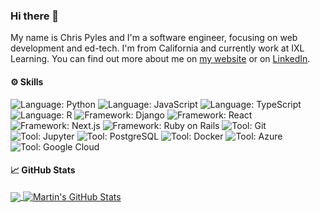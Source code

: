 ### Hi there 👋

My name is Chris Pyles and I'm a software engineer, focusing on web development and ed-tech. I'm from California and currently work at IXL Learning. You can find out more about me on [my website](https://chrispyles.io/) or on [LinkedIn](https://linkedin.com/in/chris-pyles).

#### ⚙️ Skills

![Language: Python](https://img.shields.io/badge/Language-Python-informational?style=flat&logo=python&logoColor=white&color=2e7494)
![Language: JavaScript](https://img.shields.io/badge/Language-JavaScript-informational?style=flat&logo=javascript&logoColor=white&color=2e7494)
![Language: TypeScript](https://img.shields.io/badge/Language-TypeScript-informational?style=flat&logo=typescript&logoColor=white&color=2e7494)
![Language: R](https://img.shields.io/badge/Language-R-informational?style=flat&logo=r&logoColor=white&color=2e7494)
![Framework: Django](https://img.shields.io/badge/Framework-Django-informational?style=flat&logo=django&logoColor=white&color=2e7494)
![Framework: React](https://img.shields.io/badge/Framework-React-informational?style=flat&logo=react&logoColor=white&color=2e7494)
![Framework: Next.js](https://img.shields.io/badge/Framework-Next.js-informational?style=flat&logo=nextdotjs&logoColor=white&color=2e7494)
![Framework: Ruby on Rails](https://img.shields.io/badge/Framework-Ruby%20on%20Rails-informational?style=flat&logo=rubyonrails&logoColor=white&color=2e7494)
![Tool: Git](https://img.shields.io/badge/Tool-Git-informational?style=flat&logo=git&logoColor=white&color=2e7494)
![Tool: Jupyter](https://img.shields.io/badge/Tool-Jupyter-informational?style=flat&logo=jupyter&logoColor=white&color=2e7494)
![Tool: PostgreSQL](https://img.shields.io/badge/Tool-PostgreSQL-informational?style=flat&logo=postgresql&logoColor=white&color=2e7494)
![Tool: Docker](https://img.shields.io/badge/Tool-Docker-informational?style=flat&logo=docker&logoColor=white&color=2e7494)
![Tool: Azure](https://img.shields.io/badge/Tool-Azure-informational?style=flat&logo=microsoftazure&logoColor=white&color=2e7494)
![Tool: Google Cloud](https://img.shields.io/badge/Tool-Google%20Cloud-informational?style=flat&logo=googlecloud&logoColor=white&color=2e7494)

#### 📈 GitHub Stats

<a href="https://github.com/chrispyles/chrispyles">
  <img align="center" src="https://github-readme-stats.vercel.app/api/top-langs/?username=chrispyles&hide=java,html,tex,jupyter%20notebook,css&title_color=ffffff&text_color=c9cacc&icon_color=2e7494&bg_color=1d1f21&langs_count=3" />
</a>

<a href="https://github.com/chrispyles/chrispyles">
  <img align="center" src="https://github-readme-stats.vercel.app/api?username=chrispyles&show_icons=true&line_height=27&count_private=true&title_color=ffffff&text_color=c9cacc&icon_color=2e7494&bg_color=1d1f21" alt="Martin's GitHub Stats" />
</a>
